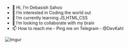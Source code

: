 - 👋 Hi, I’m Debasish Sahoo
- 👀 I’m interested in Coding the world out
- 🌱 I’m currently learning JS,HTML,CSS
- 💞️ I’m looking to collaborate with my brain
- 📫 How to reach me - Ping me on Telegram - @DevKahl

 ![Imgur](https://i.imgur.com/LEF9I7s.png)  
<!---
DebasishSahoo10/DebasishSahoo10 is a ✨ special ✨ repository because its `README.md` (this file) appears on your GitHub profile.
You can click the Preview link to take a look at your changes.
--->
